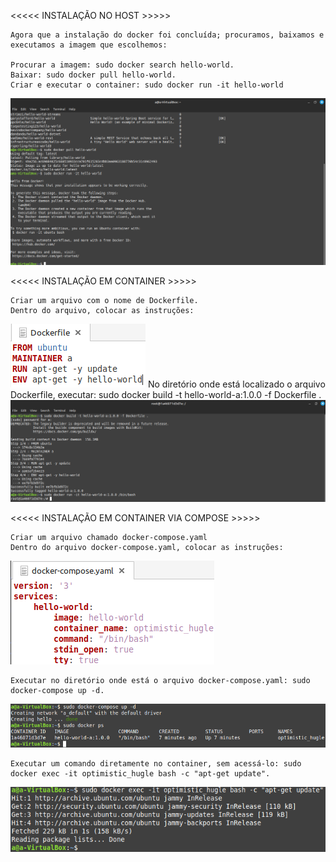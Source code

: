 <<<<< INSTALAÇÃO NO HOST >>>>>
    
    Agora que a instalação do docker foi concluída; procuramos, baixamos e executamos a imagem que escolhemos:
    
    Procurar a imagem: sudo docker search hello-world.
    Baixar: sudo docker pull hello-world.
    Criar e executar o container: sudo docker run -it hello-world
![Alt text](I.png)

<<<<< INSTALAÇÃO EM CONTAINER >>>>>
       
    Criar um arquivo com o nome de Dockerfile.
    Dentro do arquivo, colocar as instruções:
![Alt text](<II 1.png>)
    No diretório onde está localizado o arquivo Dockerfile, executar: sudo docker build -t hello-world-a:1.0.0 -f Dockerfile .
![Alt text](<II 2.png>)

<<<<< INSTALAÇÃO EM CONTAINER VIA COMPOSE >>>>>

    Criar um arquivo chamado docker-compose.yaml
    Dentro do arquivo docker-compose.yaml, colocar as instruções:

![Alt text](<III 1.png>)
   
    Executar no diretório onde está o arquivo docker-compose.yaml: sudo docker-compose up -d.
![Alt text](<III 2.png>)
    
    Executar um comando diretamente no container, sem acessá-lo: sudo docker exec -it optimistic_hugle bash -c "apt-get update".
![Alt text](IV.png)



